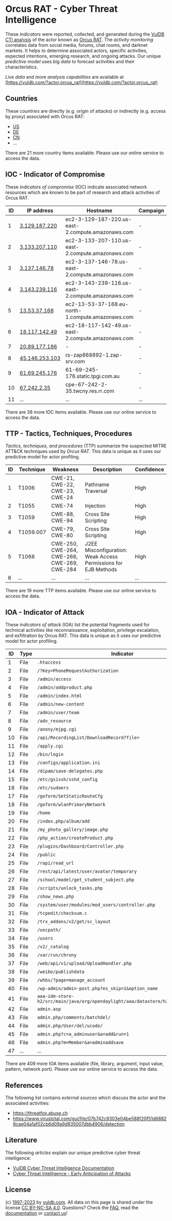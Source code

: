 # Orcus RAT - Cyber Threat Intelligence

These _indicators_ were reported, collected, and generated during the [VulDB CTI analysis](https://vuldb.com/?kb.cti) of the actor known as [Orcus RAT](https://vuldb.com/?actor.orcus_rat). The _activity monitoring_ correlates data from social media, forums, chat rooms, and darknet markets. It helps to determine associated actors, specific activities, expected intentions, emerging research, and ongoing attacks. Our unique _predictive model_ uses _big data_ to forecast activities and their characteristics.

_Live data_ and more _analysis capabilities_ are available at [https://vuldb.com/?actor.orcus_rat](https://vuldb.com/?actor.orcus_rat)

## Countries

These _countries_ are directly (e.g. origin of attacks) or indirectly (e.g. access by proxy) associated with Orcus RAT:

* [US](https://vuldb.com/?country.us)
* [DE](https://vuldb.com/?country.de)
* [CN](https://vuldb.com/?country.cn)
* ...

There are 21 more country items available. Please use our online service to access the data.

## IOC - Indicator of Compromise

These _indicators of compromise_ (IOC) indicate associated network resources which are known to be part of research and attack activities of Orcus RAT.

ID | IP address | Hostname | Campaign | Confidence
-- | ---------- | -------- | -------- | ----------
1 | [3.129.187.220](https://vuldb.com/?ip.3.129.187.220) | ec2-3-129-187-220.us-east-2.compute.amazonaws.com | - | Medium
2 | [3.133.207.110](https://vuldb.com/?ip.3.133.207.110) | ec2-3-133-207-110.us-east-2.compute.amazonaws.com | - | Medium
3 | [3.137.146.78](https://vuldb.com/?ip.3.137.146.78) | ec2-3-137-146-78.us-east-2.compute.amazonaws.com | - | Medium
4 | [3.143.239.116](https://vuldb.com/?ip.3.143.239.116) | ec2-3-143-239-116.us-east-2.compute.amazonaws.com | - | Medium
5 | [13.53.37.168](https://vuldb.com/?ip.13.53.37.168) | ec2-13-53-37-168.eu-north-1.compute.amazonaws.com | - | Medium
6 | [18.117.142.49](https://vuldb.com/?ip.18.117.142.49) | ec2-18-117-142-49.us-east-2.compute.amazonaws.com | - | Medium
7 | [20.89.177.186](https://vuldb.com/?ip.20.89.177.186) | - | - | High
8 | [45.146.253.103](https://vuldb.com/?ip.45.146.253.103) | rs-zap868892-1.zap-srv.com | - | High
9 | [61.69.245.176](https://vuldb.com/?ip.61.69.245.176) | 61-69-245-176.static.tpgi.com.au | - | High
10 | [67.242.2.35](https://vuldb.com/?ip.67.242.2.35) | cpe-67-242-2-35.twcny.res.rr.com | - | High
11 | ... | ... | ... | ...

There are 38 more IOC items available. Please use our online service to access the data.

## TTP - Tactics, Techniques, Procedures

_Tactics, techniques, and procedures_ (TTP) summarize the suspected MITRE ATT&CK techniques used by _Orcus RAT_. This data is unique as it uses our predictive model for actor profiling.

ID | Technique | Weakness | Description | Confidence
-- | --------- | -------- | ----------- | ----------
1 | T1006 | CWE-21, CWE-22, CWE-23, CWE-24 | Pathname Traversal | High
2 | T1055 | CWE-74 | Injection | High
3 | T1059 | CWE-88, CWE-94 | Cross Site Scripting | High
4 | T1059.007 | CWE-79, CWE-80 | Cross Site Scripting | High
5 | T1068 | CWE-250, CWE-264, CWE-266, CWE-269, CWE-284 | J2EE Misconfiguration: Weak Access Permissions for EJB Methods | High
6 | ... | ... | ... | ...

There are 19 more TTP items available. Please use our online service to access the data.

## IOA - Indicator of Attack

These _indicators of attack_ (IOA) list the potential fragments used for technical activities like reconnaissance, exploitation, privilege escalation, and exfiltration by Orcus RAT. This data is unique as it uses our predictive model for actor profiling.

ID | Type | Indicator | Confidence
-- | ---- | --------- | ----------
1 | File | `.htaccess` | Medium
2 | File | `/?Key=PhoneRequestAuthorization` | High
3 | File | `/admin/access` | High
4 | File | `/admin/addproduct.php` | High
5 | File | `/admin/index.html` | High
6 | File | `/admin/new-content` | High
7 | File | `/admin/user/team` | High
8 | File | `/adv_resource` | High
9 | File | `/anony/mjpg.cgi` | High
10 | File | `/api/RecordingList/DownloadRecord?file=` | High
11 | File | `/apply.cgi` | Medium
12 | File | `/bin/login` | Medium
13 | File | `/configs/application.ini` | High
14 | File | `/dipam/save-delegates.php` | High
15 | File | `/etc/gsissh/sshd_config` | High
16 | File | `/etc/sudoers` | Medium
17 | File | `/goform/SetStaticRouteCfg` | High
18 | File | `/goform/wlanPrimaryNetwork` | High
19 | File | `/home` | Low
20 | File | `/index.php/album/add` | High
21 | File | `/my_photo_gallery/image.php` | High
22 | File | `/php_action/createProduct.php` | High
23 | File | `/plugins/Dashboard/Controller.php` | High
24 | File | `/public` | Low
25 | File | `/rapi/read_url` | High
26 | File | `/rest/api/latest/user/avatar/temporary` | High
27 | File | `/school/model/get_student_subject.php` | High
28 | File | `/scripts/unlock_tasks.php` | High
29 | File | `/show_news.php` | High
30 | File | `/system/user/modules/mod_users/controller.php` | High
31 | File | `/tcpedit/checksum.c` | High
32 | File | `/trx_addons/v2/get/sc_layout` | High
33 | File | `/uncpath/` | Medium
34 | File | `/users` | Low
35 | File | `/v2/_catalog` | Medium
36 | File | `/var/run/chrony` | High
37 | File | `/web/api/v1/upload/UploadHandler.php` | High
38 | File | `/weibo/publishdata` | High
39 | File | `/whbs/?page=manage_account` | High
40 | File | `/wp-admin/admin-post.php?es_skip=1&option_name` | High
41 | File | `aaa-idm-store-h2/src/main/java/org/opendaylight/aaa/datastore/h2/RoleStore.java` | High
42 | File | `admin.asp` | Medium
43 | File | `admin.php/comments/batchdel/` | High
44 | File | `admin.php/User/del/ucode/` | High
45 | File | `admin.php?c=a_adminuser&a=add&run=1` | High
46 | File | `admin.php?m=Member&a=adminaddsave` | High
47 | ... | ... | ...

There are 409 more IOA items available (file, library, argument, input value, pattern, network port). Please use our online service to access the data.

## References

The following list contains _external sources_ which discuss the actor and the associated activities:

* https://threatfox.abuse.ch
* https://www.virustotal.com/gui/file/07b742c9303e04be588f20f51d68828cae04a1af02cb6d09a9d935007dbb4906/detection

## Literature

The following _articles_ explain our unique predictive cyber threat intelligence:

* [VulDB Cyber Threat Intelligence Documentation](https://vuldb.com/?kb.cti)
* [Cyber Threat Intelligence - Early Anticipation of Attacks](https://www.scip.ch/en/?labs.20201022)

## License

(c) [1997-2023](https://vuldb.com/?kb.changelog) by [vuldb.com](https://vuldb.com/?kb.about). All data on this page is shared under the license [CC BY-NC-SA 4.0](https://creativecommons.org/licenses/by-nc-sa/4.0/). Questions? Check the [FAQ](https://vuldb.com/?kb.faq), read the [documentation](https://vuldb.com/?kb) or [contact us](https://vuldb.com/?contact)!
